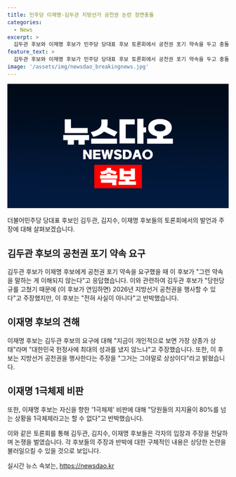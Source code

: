 ```yaml
---
title: 민주당 이재명·김두관 지방선거 공천권 논란 정면충돌
categories:
  - News
excerpt: >
  김두관 후보와 이재명 후보가 민주당 당대표 후보 토론회에서 공천권 포기 약속을 두고 충돌했다. 김두관 후보는 이 후보에게 약속을 요구했으나, 이 후보는 이해 안 된다며 답변을 피했다. 또한, 당헌 개정과 지방선거 공천권 행사에 대한 입장도 충돌을 보였다. 이 외에도 종합부동산세와 금융투자소득세 개편에 대해 다른 견해를 갖고 있어 충돌이 나타났다.
feature_text: >
  김두관 후보와 이재명 후보가 민주당 당대표 후보 토론회에서 공천권 포기 약속을 두고 충돌했다. 김두관 후보는 이 후보에게 약속을 요구했으나, 이 후보는 이해 안 된다며 답변을 피했다. 또한, 당헌 개정과 지방선거 공천권 행사에 대한 입장도 충돌을 보였다. 이 외에도 종합부동산세와 금융투자소득세 개편에 대해 다른 견해를 갖고 있어 충돌이 나타났다.
image: '/assets/img/newsdao_breakingnews.jpg'
---
```


<p><img src="/assets/img/newsdao_breakingnews.jpg" alt="ontimetimes 속보" /></p>

<p>더불어민주당 당대표 후보인 김두관, 김지수, 이재명 후보들의 토론회에서의 발언과 주장에 대해 살펴보겠습니다.</p>

<h2 data-ke-size="size26">김두관 후보의 공천권 포기 약속 요구</h2>

<p>김두관 후보가 이재명 후보에게 공천권 포기 약속을 요구했을 때 이 후보가 "그런 약속을 말하는 게 이해되지 않는다"고 응답했습니다. 이와 관련하여 김두관 후보가 "당헌당규를 고쳤기 때문에 (이 후보가 연임하면) 2026년 지방선거 공천권을 행사할 수 있다"고 주장했지만, 이 후보는 "전혀 사실이 아니다"고 반박했습니다.</p>

<h2 data-ke-size="size26">이재명 후보의 견해</h2>

<p>이재명 후보는 김두관 후보의 요구에 대해 "지금이 개인적으로 보면 가장 상종가 상태"라며 "대한민국 헌정사에 최대의 성과를 냈지 않느냐"고 주장했습니다. 또한, 이 후보는 지방선거 공천권을 행사한다는 주장을 "그거는 그야말로 상상이다"라고 밝혔습니다.</p>

<h2 data-ke-size="size26">이재명 1극체제 비판</h2>

<p>또한, 이재명 후보는 자신을 향한 '1극체제' 비판에 대해 "당원들의 지지율이 80%를 넘는 상황을 1극체제라고는 할 수 없다"고 반박했습니다.</p>

<p>이와 같은 토론회를 통해 김두관, 김지수, 이재명 후보들은 각자의 입장과 주장을 전달하며 논쟁을 벌였습니다. 각 후보들의 주장과 반박에 대한 구체적인 내용은 상당한 논란을 불러일으킬 수 있을 것으로 보입니다.</p>
실시간 뉴스 속보는, <a href="https://newsdao.kr" rel="dofollow">https://newsdao.kr</a>


